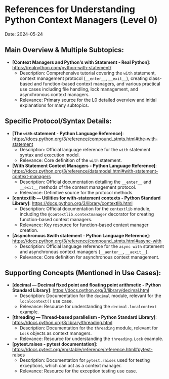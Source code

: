 # References for Understanding Python Context Managers (Level 0)

Date: 2024-05-24

## Main Overview & Multiple Subtopics:

-   **[Context Managers and Python's with Statement - Real Python]**: https://realpython.com/python-with-statement/
    *   Description: Comprehensive tutorial covering the `with` statement, context management protocol (`__enter__`, `__exit__`), creating class-based and function-based context managers, and various practical use cases including file handling, lock management, and asynchronous context managers.
    *   Relevance: Primary source for the L0 detailed overview and initial explanations for many subtopics.

## Specific Protocol/Syntax Details:

-   **[The `with` statement - Python Language Reference]**: https://docs.python.org/3/reference/compound_stmts.html#the-with-statement
    *   Description: Official language reference for the `with` statement syntax and execution model.
    *   Relevance: Core definition of the `with` statement.
-   **[With Statement Context Managers - Python Language Reference]**: https://docs.python.org/3/reference/datamodel.html#with-statement-context-managers
    *   Description: Official documentation detailing the `__enter__` and `__exit__` methods of the context management protocol.
    *   Relevance: Definitive source for the protocol methods.
-   **[contextlib — Utilities for with-statement contexts - Python Standard Library]**: https://docs.python.org/3/library/contextlib.html
    *   Description: Official documentation for the `contextlib` module, including the `@contextlib.contextmanager` decorator for creating function-based context managers.
    *   Relevance: Key resource for function-based context manager creation.
-   **[Asynchronous Swith statement - Python Language Reference]**: https://docs.python.org/3/reference/compound_stmts.html#async-with
    *   Description: Official language reference for the `async with` statement and asynchronous context managers (`__aenter__`, `__aexit__`).
    *   Relevance: Core definition for asynchronous context management.

## Supporting Concepts (Mentioned in Use Cases):

-   **[decimal — Decimal fixed point and floating point arithmetic - Python Standard Library]**: https://docs.python.org/3/library/decimal.html
    *   Description: Documentation for the `decimal` module, relevant for the `localcontext()` use case.
    *   Relevance: Resource for understanding the `decimal.localcontext` example.
-   **[threading — Thread-based parallelism - Python Standard Library]**: https://docs.python.org/3/library/threading.html
    *   Description: Documentation for the `threading` module, relevant for `Lock` objects as context managers.
    *   Relevance: Resource for understanding the `threading.Lock` example.
-   **[pytest.raises - pytest documentation]**: https://docs.pytest.org/en/stable/reference/reference.html#pytest-raises
    *   Description: Documentation for `pytest.raises` used for testing exceptions, which can act as a context manager.
    *   Relevance: Resource for the exception testing use case.
